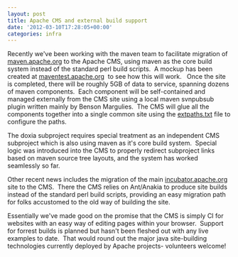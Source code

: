 ```yaml
---
layout: post
title: Apache CMS and external build support
date: '2012-03-10T17:28:05+00:00'
categories: infra
---
```

<p>Recently we've been working with the maven team to facilitate migration of <a href="http://maven.apache.org">maven.apache.org</a> to the Apache CMS, using maven as the core build system instead of the standard perl build scripts.&nbsp; A mockup has been created at <a href="http://maventest.apache.org/">maventest.apache.org</a>&nbsp; to see how this will work.&nbsp;&nbsp; Once the site is completed, there will be roughly 5GB of data to service, spanning dozens of maven components.&nbsp; Each component will be self-contained and managed externally from the CMS site using a local maven svnpubsub plugin written mainly by Benson Margulies.&nbsp; The CMS will glue all the components together into a single common site using the <a href="http://www.apache.org/dev/cmsref#generated-docs">extpaths.txt</a> file to configure the paths.</p> 
  <p>The doxia subproject requires special treatment as an independent CMS subproject which is also using maven as it's core build system.&nbsp; Special logic was introduced into the CMS to properly redirect subproject links based on maven source tree layouts, and the system has worked seamlessly so far.</p> 
  <p>Other recent news includes the migration of the main <a href="http://incubator.apache.org/">incubator.apache.or</a><a href="http://incubator.apache.org/">g</a> site to the CMS.&nbsp; There the CMS relies on Ant/Anakia to produce site builds instead of the standard perl build scripts, providing an easy migration path for folks accustomed to the old way of building the site.</p> 
  <p>Essentially we've made good on the promise that the CMS is simply CI for websites with an easy way of editing pages within your browser.&nbsp; Support for forrest builds is planned but hasn't been fleshed out with any live examples to date.&nbsp; That would round out the major java site-building technologies currently deployed by Apache projects- volunteers welcome!<br /></p>
